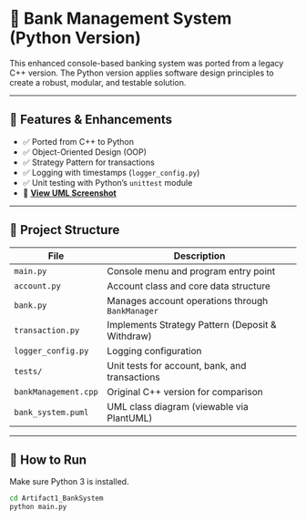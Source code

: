 # 🏦 Bank Management System (Python Version)

This enhanced console-based banking system was ported from a legacy C++ version. The Python version applies software design principles to create a robust, modular, and testable solution.

---

## 🔧 Features & Enhancements

- ✅ Ported from C++ to Python
- ✅ Object-Oriented Design (OOP)
- ✅ Strategy Pattern for transactions
- ✅ Logging with timestamps (`logger_config.py`)
- ✅ Unit testing with Python’s `unittest` module
- 📸 **[View UML Screenshot](./UML_BankSystem.png)**  

---

## 📂 Project Structure

| File | Description |
|------|-------------|
| `main.py` | Console menu and program entry point |
| `account.py` | Account class and core data structure |
| `bank.py` | Manages account operations through `BankManager` |
| `transaction.py` | Implements Strategy Pattern (Deposit & Withdraw) |
| `logger_config.py` | Logging configuration |
| `tests/` | Unit tests for account, bank, and transactions |
| `bankManagement.cpp` | Original C++ version for comparison |
| `bank_system.puml` | UML class diagram (viewable via PlantUML) |

---

## 🚀 How to Run

Make sure Python 3 is installed.

```bash
cd Artifact1_BankSystem
python main.py
```
